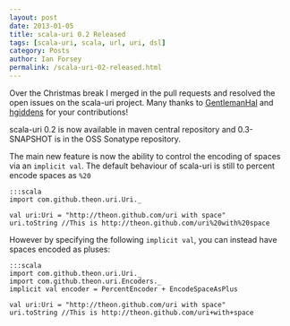 ```yaml
---
layout: post
date: 2013-01-05
title: scala-uri 0.2 Released
tags: [scala-uri, scala, url, uri, dsl]
category: Posts
author: Ian Forsey
permalink: /scala-uri-02-released.html
---
```


Over the Christmas break I merged in the pull requests and resolved the open issues on the scala-uri project. Many thanks to [GentlemanHal](https://github.com/GentlemanHal) and [hgiddens](https://github.com/hgiddens) for your contributions!

scala-uri 0.2 is now available in maven central repository and 0.3-SNAPSHOT is in the OSS Sonatype repository.

The main new feature is now the ability to control the encoding of spaces via an `implicit val`. The default behaviour of scala-uri is still to percent encode spaces as `%20`

    :::scala
    import com.github.theon.uri.Uri._

    val uri:Uri = "http://theon.github.com/uri with space"
    uri.toString //This is http://theon.github.com/uri%20with%20space

However by specifying the following `implicit val`, you can instead have spaces encoded as pluses:

    :::scala
    import com.github.theon.uri.Uri._
    import com.github.theon.uri.Encoders._
    implicit val encoder = PercentEncoder + EncodeSpaceAsPlus

    val uri:Uri = "http://theon.github.com/uri with space"
    uri.toString //This is http://theon.github.com/uri+with+space